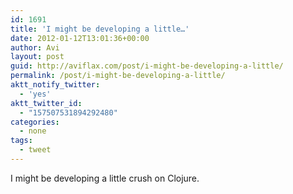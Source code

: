 ```yaml
---
id: 1691
title: 'I might be developing a little…'
date: 2012-01-12T13:01:36+00:00
author: Avi
layout: post
guid: http://aviflax.com/post/i-might-be-developing-a-little/
permalink: /post/i-might-be-developing-a-little/
aktt_notify_twitter:
  - 'yes'
aktt_twitter_id:
  - "157507531894292480"
categories:
  - none
tags:
  - tweet
---
```

I might be developing a little crush on Clojure.